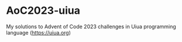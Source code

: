 # AoC2023-uiua
My solutions to Advent of Code 2023 challenges in Uiua programming language (https://uiua.org)
